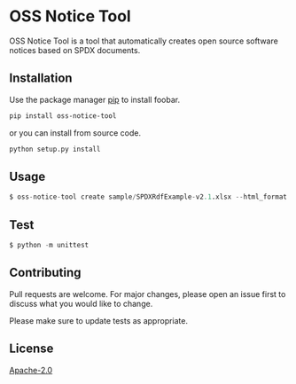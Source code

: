 # OSS Notice Tool

OSS Notice Tool is a tool that automatically creates open source software notices based on SPDX documents.

## Installation

Use the package manager [pip](https://pip.pypa.io/en/stable/) to install foobar.

```bash
pip install oss-notice-tool
```

or you can install from source code. 

```bash
python setup.py install
```

## Usage

```python
$ oss-notice-tool create sample/SPDXRdfExample-v2.1.xlsx --html_format
```

## Test

```python
$ python -m unittest
```

## Contributing
Pull requests are welcome. For major changes, please open an issue first to discuss what you would like to change.

Please make sure to update tests as appropriate.

## License
[Apache-2.0](https://www.apache.org/licenses/LICENSE-2.0)